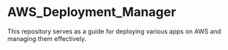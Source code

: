 # AWS_Deployment_Manager
This repository serves as a guide for deploying various apps on AWS and managing them effectively.
